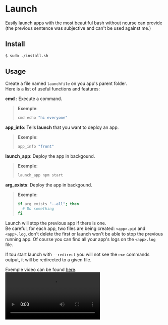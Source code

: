 # Launch

Easily launch apps with the most beautiful bash without ncurse can provide (the previous sentence was subjective and can't be used against me.)  
  
## Install
```bash
$ sudo ./install.sh
```
  
## Usage
Create a file named `launchfile` on you app's parent folder.  
Here is a list of useful functions and features:

**cmd** : Execute a command.  
> **Exemple**:  
> ```bash
> cmd echo "hi everyone"
> ```  

**app_info**: Tells **launch** that you want to deploy an app.
> **Exemple**:  
> ```bash
> app_info "front"
> ```  

**launch_app**: Deploy the app in backgound.
> **Exemple**:  
> ```bash
> launch_app npm start
> ```  

**arg_exists**: Deploy the app in backgound.
> **Exemple**:  
> ```bash
> if arg_exists "--all"; then
>   # Do something
> fi
> ```  

Launch will stop the previous app if there is one.  
Be careful, for each app, two files are being created: `<app>.pid` and `<app>.log`, don't delete the first or launch won't be able to stop the previous running app. Of course you can find all your app's logs on the `<app>.log` file.  

If tou start launch with `--redirect` you will not see the `exe` commands output, it will be redirected to a given file.  

Exemple video can be found [here](.github/launch.mp4).
<video src=".github/launch.mp4" />
